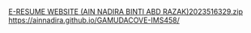 [E-RESUME WEBSITE  (AIN NADIRA BINTI ABD RAZAK)2023516329.zip](https://github.com/user-attachments/files/21208039/E-RESUME.WEBSITE.AIN.NADIRA.BINTI.ABD.RAZAK.2023516329.zip)
https://ainnadira.github.io/GAMUDACOVE-IMS458/
